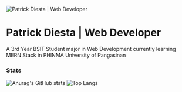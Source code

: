 ![Patrick Diesta | Web Developer](https://i.pinimg.com/originals/92/75/1e/92751e0ca5fb8b890839121c472df4f3.gif)
# Patrick Diesta | Web Developer

A 3rd Year BSIT Student major in Web Development currently learning MERN Stack in PHINMA University of Pangasinan

### Stats
![Anurag's GitHub stats](https://github-readme-stats.vercel.app/api?patrikimaru=anuraghazra&show_icons=true&bg_color=00000000)
![Top Langs](https://github-readme-stats.vercel.app/api/top-langs/?patrikimaru=anuraghazra&langs_count=8)






